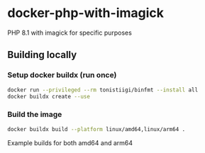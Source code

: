 # docker-php-with-imagick

PHP 8.1 with imagick for specific purposes

## Building locally

### Setup docker buildx (run once)

```bash
docker run --privileged --rm tonistiigi/binfmt --install all
docker buildx create --use
```

### Build the image

```bash
docker buildx build --platform linux/amd64,linux/arm64 .
```

Example builds for both amd64 and arm64
